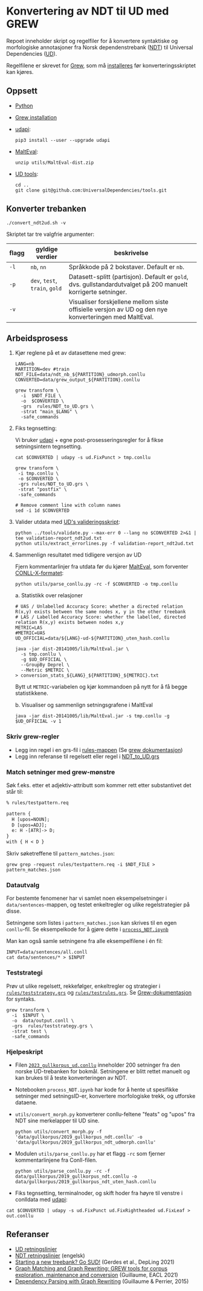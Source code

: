 # Konvertering av NDT til UD med GREW

Repoet inneholder skript og regelfiler for å konvertere syntaktiske og morfologiske annotasjoner fra Norsk dependenstrebank ([NDT](https://www.nb.no/sprakbanken/ressurskatalog/oai-nb-no-sbr-10/)) til Universal Dependencies ([UD](https://universaldependencies.org/)).

Regelfilene er skrevet for [Grew](https://grew.fr/), som må [installeres](https://grew.fr/usage/install/) før konverteringsskriptet kan kjøres.

## Oppsett

- [Python](https://www.python.org/downloads/)
- [Grew installation](https://grew.fr/usage/install/)
- [udapi](https://udapi.github.io/):

  ``` shell
  pip3 install --user --upgrade udapi
  ```

- [MaltEval](https://www.maltparser.org/malteval.html):

  ``` shell
  unzip utils/MaltEval-dist.zip
  ```

- [UD tools](https://github.com/UniversalDependencies/tools/):

  ``` shell
  cd ..
  git clone git@github.com:UniversalDependencies/tools.git
  ```

## Konverter trebanken


``` shell
./convert_ndt2ud.sh -v
```

Skriptet tar tre valgfrie argumenter:

| flagg | gyldige verdier | beskrivelse |
| ---|---|---|
| `-l` | `nb`, `nn` | Språkkode på 2 bokstaver. Default er `nb`. |
| `-p` | `dev`, `test`, `train`, `gold` | Datasett-splitt (partisjon). Default er `gold`, dvs. gullstandardutvalget på 200 manuelt korrigerte setninger. |
| `-v` |  | Visualiser forskjellene mellom siste offisielle versjon av UD og den nye konverteringen med MaltEval. |


## Arbeidsprosess


1. Kjør reglene på et av datasettene med grew:

    ```shell
    LANG=nb
    PARTITION=dev #train
    NDT_FILE=data/ndt_nb_${PARTITION}_udmorph.conllu
    CONVERTED=data/grew_output_${PARTITION}.conllu

    grew transform \
      -i  $NDT_FILE \
      -o  $CONVERTED \
      -grs  rules/NDT_to_UD.grs \
      -strat "main_$LANG" \
      -safe_commands
    ```

2. Fiks tegnsetting:

   Vi bruker [udapi](https://udapi.github.io/) + egne post-prosesseringsregler for å fikse setningsintern tegnsetting.

   ``` shell
   cat $CONVERTED | udapy -s ud.FixPunct > tmp.conllu

   grew transform \
    -i tmp.conllu \
    -o $CONVERTED \
    -grs rules/NDT_to_UD.grs \
    -strat "postfix" \
    -safe_commands

   # Remove comment line with column names
   sed -i 1d $CONVERTED
   ```

3. Valider utdata med [UD's valideringsskript](https://github.com/UniversalDependencies/tools/blob/master/validate.py):

   ``` shell
   python ../tools/validate.py --max-err 0 --lang no $CONVERTED 2>&1 | tee validation-report_ndt2ud.txt
   python utils/extract_errorlines.py -f validation-report_ndt2ud.txt
   ```

4. Sammenlign resultatet med tidligere versjon av UD

   Fjern kommentarlinjer fra utdata før du kjører [MaltEval](https://www.maltparser.org/malteval.html), som forventer [CONLL-X-formatet](https://aclanthology.org/W06-2920.pdf):

    ```shell
    python utils/parse_conllu.py -rc -f $CONVERTED -o tmp.conllu
    ```

   a. Statistikk over relasjoner

      ```shell
      # UAS / Unlabelled Accuracy Score: whether a directed relation R(x,y) exists between the same nodes x, y in the other treebank
      # LAS / Labelled Accuracy Score: whether the labelled, directed relation R(x,y) exists between nodes x,y
      METRIC=LAS
      #METRIC=UAS
      UD_OFFICIAL=data/${LANG}-ud-${PARTITION}_uten_hash.conllu

      java -jar dist-20141005/lib/MaltEval.jar \
        -s tmp.conllu \
        -g $UD_OFFICIAL \
        --GroupBy Deprel \
        --Metric $METRIC \
      > conversion_stats_${LANG}_${PARTITION}_${METRIC}.txt
      ```

      Bytt ut `METRIC`-variabelen og kjør kommandoen på nytt for å få begge statistikkene.

   b. Visualiser og sammenlign setningsgrafene i MaltEval

      ```shell
      java -jar dist-20141005/lib/MaltEval.jar -s tmp.conllu -g $UD_OFFICIAL -v 1
      ```

### Skriv grew-regler

- Legg inn regel i en grs-fil i [rules-mappen](./rules/) (Se [grew dokumentasjon](https://grew.fr/doc/rule/))
- Legg inn referanse til regelsett eller regel i [NDT_to_UD.grs](rules/NDT_to_UD.grs)

### Match setninger med grew-mønstre

Søk f.eks. etter et adjektiv-attributt som kommer rett etter substantivet det står til:

``` txt
% rules/testpattern.req

pattern {
  H [upos=NOUN];
  D [upos=ADJ];
  e: H -[ATR]-> D;
}
with { H < D }
```

Skriv søketreffene til `pattern_matches.json`:
``` shell
grew grep -request rules/testpattern.req -i $NDT_FILE > pattern_matches.json
```

### Datautvalg

For bestemte fenomener har vi samlet noen eksempelsetninger i `data/sentences`-mappen, og testet enkeltregler og ulike regelstrategier på disse.

Setningene som listes i `pattern_matches.json` kan skrives til en egen `conllu`-fil. Se eksempelkode for å gjøre dette i [`process_NDT.ipynb`](process_NDT.ipynb)

Man kan også samle setningene fra alle eksempelfilene i én fil:

```shell
INPUT=data/sentences/all.conll
cat data/sentences/* > $INPUT
```

### Teststrategi

Prøv ut ulike regelsett, rekkefølger, enkeltregler og strategier i [`rules/teststrategy.grs`](rules/teststrategy.grs) og [`rules/testrules.grs`](rules/testrules.grs). Se [Grew-dokumentasjon](https://grew.fr/doc/grs/) for syntaks.

```shell
grew transform \
  -i  $INPUT \
  -o  data/output.conll \
  -grs  rules/teststrategy.grs \
  -strat test \
  -safe_commands
```

### Hjelpeskript

- Filen [`2023_gullkorpus_ud.conllu`](./data/gullkorpus/2023_gullkorpus_ud.conllu) inneholder 200 setninger fra den norske UD-trebanken for bokmål. Setningene er blitt rettet manuelt og kan brukes til å teste konverteringen av NDT.

- Notebooken `process_NDT.ipynb` har kode for å hente ut spesifikke setninger med setningsID-er, konvertere morfologiske trekk, og utforske dataene.

- `utils/convert_morph.py` konverterer conllu-feltene "feats" og "upos" fra NDT sine merkelapper til UD sine.

  ```shell
  python utils/convert_morph.py -f 'data/gullkorpus/2019_gullkorpus_ndt.conllu' -o 'data/gullkorpus/2019_gullkorpus_ndt_udmorph.conllu'
  ```

- Modulen `utils/parse_conllu.py` har et flagg `-rc` som fjerner kommentarlinjene fra Conll-filen.

  ``` shell
  python utils/parse_conllu.py -rc -f data/gullkorpus/2019_gullkorpus_ndt.conllu -o data/gullkorpus/2019_gullkorpus_ndt_uten_hash.conllu
  ```

- Fiks tegnsetting, terminalnoder, og skift hoder fra høyre til venstre  i conlldata med [udapi](https://udapi.github.io/):

```
cat $CONVERTED | udapy -s ud.FixPunct ud.FixRightheaded ud.FixLeaf > out.conllu
```

## Referanser

- [UD retningslinjer](https://universaldependencies.org/guidelines.html)
- [NDT retningslinjer](https://www.nb.no/sbfil/dok/20140314_guidelines_ndt_english.pdf) (engelsk)
- [Starting a new treebank? Go SUD!](https://aclanthology.org/2021.depling-1.4) (Gerdes et al., DepLing 2021)
- [Graph Matching and Graph Rewriting: GREW tools for corpus exploration, maintenance and conversion](https://aclanthology.org/2021.eacl-demos.21) (Guillaume, EACL 2021)
- [Dependency Parsing with Graph Rewriting](https://aclanthology.org/W15-2204) (Guillaume & Perrier, 2015)
